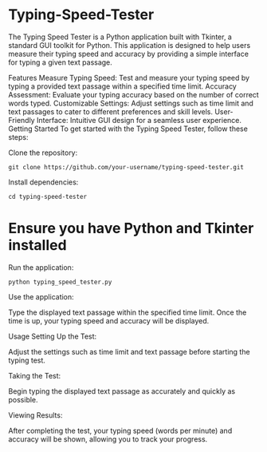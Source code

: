 # Typing-Speed-Tester
The Typing Speed Tester is a Python application built with Tkinter, a standard GUI toolkit for Python. This application is designed to help users measure their typing speed and accuracy by providing a simple interface for typing a given text passage.

Features
Measure Typing Speed: Test and measure your typing speed by typing a provided text passage within a specified time limit.
Accuracy Assessment: Evaluate your typing accuracy based on the number of correct words typed.
Customizable Settings: Adjust settings such as time limit and text passages to cater to different preferences and skill levels.
User-Friendly Interface: Intuitive GUI design for a seamless user experience.
Getting Started
To get started with the Typing Speed Tester, follow these steps:

Clone the repository:

    git clone https://github.com/your-username/typing-speed-tester.git
Install dependencies:

    cd typing-speed-tester
# Ensure you have Python and Tkinter installed
Run the application:

    python typing_speed_tester.py
Use the application:

Type the displayed text passage within the specified time limit. Once the time is up, your typing speed and accuracy will be displayed.

Usage
Setting Up the Test:

Adjust the settings such as time limit and text passage before starting the typing test.

Taking the Test:

Begin typing the displayed text passage as accurately and quickly as possible.

Viewing Results:

After completing the test, your typing speed (words per minute) and accuracy will be shown, allowing you to track your progress.

